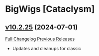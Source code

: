 # BigWigs [Cataclysm]

## [v10.2.25](https://github.com/BigWigsMods/BigWigs_Cataclysm/tree/v10.2.25) (2024-07-01)
[Full Changelog](https://github.com/BigWigsMods/BigWigs_Cataclysm/compare/v10.2.24...v10.2.25) [Previous Releases](https://github.com/BigWigsMods/BigWigs_Cataclysm/releases)

- Updates and cleanups for classic  

